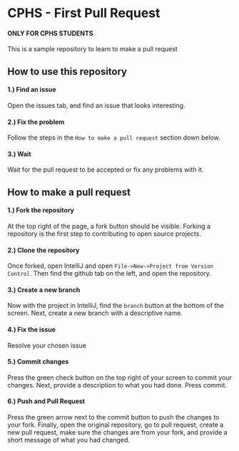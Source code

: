 # CPHS - First Pull Request
#### ONLY FOR CPHS STUDENTS
This is a sample repository to learn to make a pull request

## How to use this repository
#### 1.) Find an issue
Open the issues tab, and find an issue that looks interesting.

#### 2.) Fix the problem
Follow the steps in the `How to make a pull request` section down below.

#### 3.) Wait
Wait for the pull request to be accepted or fix any problems with it.

## How to make a pull request
#### 1.) Fork the repository
At the top right of the page, a fork button should be visible. Forking a repository is the first step to contributing to open source projects.

#### 2.) Clone the repository
Once forked, open IntelliJ and open `File->New->Project from Version Control`. Then find the github tab on the left, and open the repository.

#### 3.) Create a new branch
Now with the project in IntelliJ, find the `branch` button at the bottom of the screen. Next, create a new branch with a descriptive name.

#### 4.) Fix the issue
Resolve your chosen issue

#### 5.) Commit changes
Press the green check button on the top right of your screen to commit your changes. Next, provide a description to what you had done. Press commit.

#### 6.) Push and Pull Request
Press the green arrow next to the commit button to push the changes to your fork. Finally, open the original repository, go to pull request, create a new pull request, make sure the changes are from your fork, and provide a short message of what you had changed.